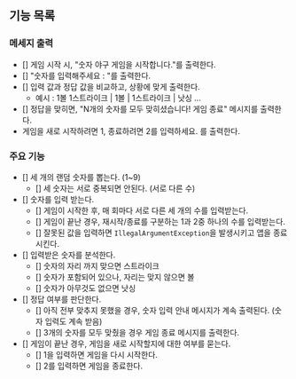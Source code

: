 ## 기능 목록
### 메세지 출력
  - [] 게임 시작 시, "숫자 야구 게임을 시작합니다."를 출력한다.
  - [] "숫자를 입력해주세요 : "를 출력한다.
  - [] 입력 값과 정답 값을 비교하고, 상황에 맞게 출력한다.
    - 예시 : 1볼 1스트라이크 | 1볼 | 1스트라이크 | 낫싱 ...
  - [] 정답을 맞히면, "N개의 숫자를 모두 맞히셨습니다! 게임 종료" 메시지를 출력한다.
  - 게임을 새로 시작하려면 1, 종료하려면 2를 입력하세요. 를 출력한다.

### 주요 기능 
  - [] 세 개의 랜덤 숫자를 뽑는다. (1~9)
    - [] 세 숫자는 서로 중복되면 안된다. (서로 다른 수)
  - [] 숫자를 입력 받는다.
    - [] 게임이 시작한 후, 매 회마다 서로 다른 세 개의 수를 입력받는다.
    - [] 게임이 끝난 경우, 재시작/종료를 구분하는 1과 2중 하나의 수를 입력받는다.
    - [] 잘못된 값을 입력하면 `IllegalArgumentException`을 발생시키고 앱을 종료시킨다.
  - [] 입력받은 숫자를 분석한다.
    - [] 숫자의 자리 까지 맞으면 스트라이크
    - [] 숫자가 포함되어 있으나, 자리는 맞지 않으면 볼
    - [] 숫자가 아무것도 없으면 낫싱
  - [] 정답 여부를 판단한다.
    - [] 아직 전부 맞추지 못했을 경우, 숫자 입력 안내 메시지가 계속 출력된다. (숫자 입력도 계속 받음)
    - [] 3개의 숫자를 모두 맞췄을 경우 게임 종료 메시지를 출력한다.
  - [] 게임이 끝난 경우, 게임을 새로 시작할지에 대한 여부를 묻는다.
    - [] 1을 입력하면 게임을 다시 시작한다.
    - [] 2를 입력하면 게임을 종료한다.